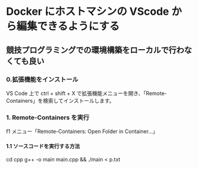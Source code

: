 # Docker にホストマシンの VScode から編集できるようにする

## 競技プログラミングでの環境構築をローカルで行わなくても良い

### 0.拡張機能をインストール

VS Code 上で ctrl + shift + X で拡張機能メニューを開き、「Remote-Containers」を検索してインストールします。

### 1. Remote-Containers を実行

f1 メニュー「Remote-Containers: Open Folder in Container...」

#### 1.1 ソースコードを実行する方法

cd cpp
g++ -o main main.cpp && ./main < p.txt
